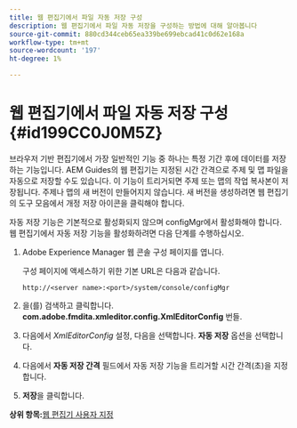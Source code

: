 ```yaml
---
title: 웹 편집기에서 파일 자동 저장 구성
description: 웹 편집기에서 파일 자동 저장을 구성하는 방법에 대해 알아봅니다
source-git-commit: 880cd344ceb65ea339be699ebcad41c0d62e168a
workflow-type: tm+mt
source-wordcount: '197'
ht-degree: 1%

---
```


# 웹 편집기에서 파일 자동 저장 구성 {#id199CC0J0M5Z}

브라우저 기반 편집기에서 가장 일반적인 기능 중 하나는 특정 기간 후에 데이터를 저장하는 기능입니다. AEM Guides의 웹 편집기는 지정된 시간 간격으로 주제 및 맵 파일을 자동으로 저장할 수도 있습니다. 이 기능이 트리거되면 주제 또는 맵의 작업 복사본이 저장됩니다. 주제나 맵의 새 버전이 만들어지지 않습니다. 새 버전을 생성하려면 웹 편집기의 도구 모음에서 개정 저장 아이콘을 클릭해야 합니다.

자동 저장 기능은 기본적으로 활성화되지 않으며 configMgr에서 활성화해야 합니다. 웹 편집기에서 자동 저장 기능을 활성화하려면 다음 단계를 수행하십시오.

1. Adobe Experience Manager 웹 콘솔 구성 페이지를 엽니다.

   구성 페이지에 액세스하기 위한 기본 URL은 다음과 같습니다.

   ```http
   http://<server name>:<port>/system/console/configMgr
   ```

1. 을(를) 검색하고 클릭합니다. **com.adobe.fmdita.xmleditor.config.XmlEditorConfig** 번들.

1. 다음에서 *XmlEditorConfig* 설정, 다음을 선택합니다. **자동 저장** 옵션을 선택합니다.

1. 다음에서 **자동 저장 간격** 필드에서 자동 저장 기능을 트리거할 시간 간격(초)을 지정합니다.

1. **저장**&#x200B;을 클릭합니다.


**상위 항목:**[&#x200B;웹 편집기 사용자 지정](conf-web-editor.md)

